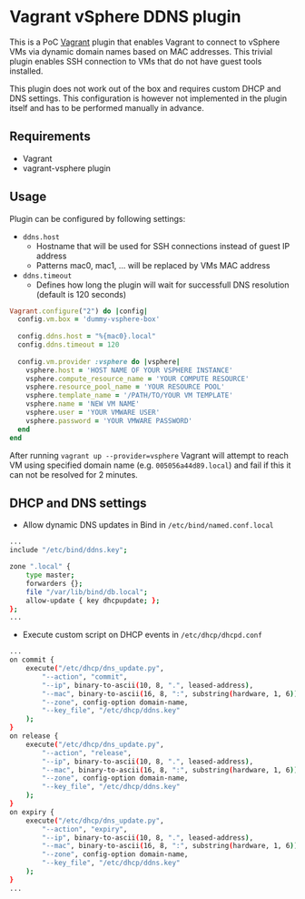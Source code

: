 # Vagrant vSphere DDNS plugin

This is a PoC [Vagrant](http://www.vagrantup.com) plugin that enables Vagrant to connect to vSphere VMs via dynamic domain names based on MAC addresses. 
This trivial plugin enables SSH connection to VMs that do not have guest tools installed. 

This plugin does not work out of the box and requires custom DHCP and DNS settings. 
This configuration is however not implemented in the plugin itself and has to be performed manually in advance. 

## Requirements

* Vagrant
* vagrant-vsphere plugin

## Usage

Plugin can be configured by following settings:
 * `ddns.host`
   * Hostname that will be used for SSH connections instead of guest IP address
   * Patterns mac0, mac1, ... will be replaced by VMs MAC address
 * `ddns.timeout`
   * Defines how long the plugin will wait for successfull DNS resolution (default is 120 seconds)
   
```ruby
Vagrant.configure("2") do |config|
  config.vm.box = 'dummy-vsphere-box'
  
  config.ddns.host = "%{mac0}.local"
  config.ddns.timeout = 120
  
  config.vm.provider :vsphere do |vsphere|
    vsphere.host = 'HOST NAME OF YOUR VSPHERE INSTANCE'
    vsphere.compute_resource_name = 'YOUR COMPUTE RESOURCE'
    vsphere.resource_pool_name = 'YOUR RESOURCE POOL'
    vsphere.template_name = '/PATH/TO/YOUR VM TEMPLATE'
    vsphere.name = 'NEW VM NAME'
    vsphere.user = 'YOUR VMWARE USER'
    vsphere.password = 'YOUR VMWARE PASSWORD'
  end
end
```

After running `vagrant up --provider=vsphere` Vagrant will attempt to reach VM using specified domain name
(e.g. `005056a44d89.local`) and fail if this it can not be resolved for 2 minutes. 

## DHCP and DNS settings

 * Allow dynamic DNS updates in Bind in `/etc/bind/named.conf.local`
```bash
...
include "/etc/bind/ddns.key";

zone ".local" {
    type master;
    forwarders {};
	file "/var/lib/bind/db.local";
    allow-update { key dhcpupdate; };
};
...
```
 * Execute custom script on DHCP events in `/etc/dhcp/dhcpd.conf`
```bash
...
on commit {
    execute("/etc/dhcp/dns_update.py", 
        "--action", "commit", 
        "--ip", binary-to-ascii(10, 8, ".", leased-address),
        "--mac", binary-to-ascii(16, 8, ":", substring(hardware, 1, 6)),
        "--zone", config-option domain-name,
        "--key_file", "/etc/dhcp/ddns.key"
    );
}
on release {
    execute("/etc/dhcp/dns_update.py",
        "--action", "release", 
        "--ip", binary-to-ascii(10, 8, ".", leased-address),
        "--mac", binary-to-ascii(16, 8, ":", substring(hardware, 1, 6)),
        "--zone", config-option domain-name,
        "--key_file", "/etc/dhcp/ddns.key"
    );
}
on expiry {
    execute("/etc/dhcp/dns_update.py", 
        "--action", "expiry", 
        "--ip", binary-to-ascii(10, 8, ".", leased-address),
        "--mac", binary-to-ascii(16, 8, ":", substring(hardware, 1, 6)),
        "--zone", config-option domain-name,
        "--key_file", "/etc/dhcp/ddns.key"
    );
}
...
```
